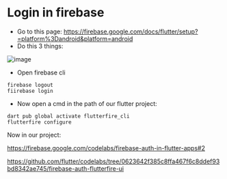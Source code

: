 # Login in firebase 
 
- Go to this page: https://firebase.google.com/docs/flutter/setup?=platform%3Dandroid&platform=android
- Do this 3 things:
  
![image](https://github.com/user-attachments/assets/51ef8763-288a-4d83-b955-d12f88a06550)

- Open firebase cli 
```
firebase logout
fiirebase login
```
- Now open a cmd in the path of our flutter project:

```
dart pub global activate flutterfire_cli
flutterfire configure
```

Now in our project:

https://firebase.google.com/codelabs/firebase-auth-in-flutter-apps#2

https://github.com/flutter/codelabs/tree/0623642f385c8ffa467f6c8ddef93bd8342ae745/firebase-auth-flutterfire-ui
